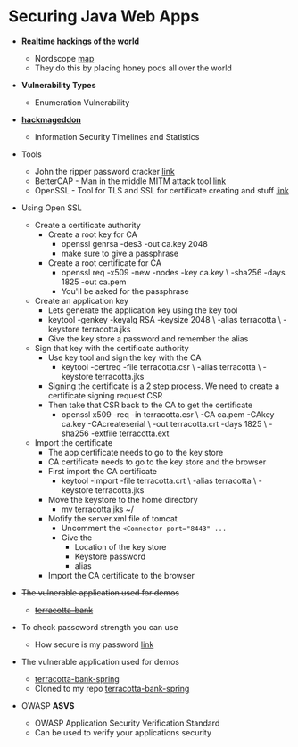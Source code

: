 # Securing Java Web Apps

* __Realtime hackings of the world__ 
    * Nordscope [map](http://map.norsecorp.com/#/)
    * They do this by placing honey pods all over the world
* __Vulnerability Types__
    * Enumeration Vulnerability 
* __[hackmageddon](https://www.hackmageddon.com/)__
    * Information Security Timelines and Statistics
* Tools
    * John the ripper password cracker [link](https://www.openwall.com/john/)
    * BetterCAP - Man in the middle MITM attack tool [link](https://www.bettercap.org/legacy/)
    * OpenSSL - Tool for TLS and SSL for certificate creating and stuff [link](https://www.openssl.org/)
* Using Open SSL
    * Create a certificate authority
        * Create a root key for CA
            * openssl genrsa -des3 -out ca.key 2048
            * make sure to give a passphrase
        * Create a root certificate for CA
            * openssl req -x509 -new -nodes -key ca.key \ -sha256 -days 1825 -out ca.pem
            * You'll be asked for the passphrase
    * Create an application key
        * Lets generate the application key using the key tool
        * keytool -genkey -keyalg RSA -keysize 2048 \ -alias terracotta \ -keystore terracotta.jks
        * Give the key store a password and remember the alias
    * Sign that key with the certificate authority
        * Use key tool and sign the key with the CA
            * keytool -certreq -file terracotta.csr \ -alias terracotta \ -keystore terracotta.jks
        * Signing the certificate is a 2 step process. We need to create a certificate signing request CSR
        * Then take that CSR back to the CA to get the certificate
            * openssl x509 -req -in terracotta.csr \ -CA ca.pem -CAkey ca.key -CAcreateserial \ -out terracotta.crt -days 1825 \ -sha256 -extfile terracotta.ext
    * Import the certificate
        * The app certificate needs to go to the key store
        * CA certificate needs to go to the key store and the browser
        * First import the CA certificate
            * keytool -import -file terracotta.crt \ -alias terracotta \ -keystore terracotta.jks
        * Move the keystore to the home directory
            * mv terracotta.jks ~/
        * Mofify the server.xml file of tomcat
            * Uncomment the `<Connector port="8443" ...`
            * Give the 
                * Location of the key store
                * Keystore password
                * alias
        * Import the CA certificate to the browser
  
* ~~The vulnerable application used for demos~~
    * ~~[terracotta-bank](https://github.com/jzheaux/terracotta-bank)~~
* To check passoword strength you can use
    * How secure is my password [link](https://howsecureismypassword.net/)
* The vulnerable application used for demos
    * [terracotta-bank-spring](https://github.com/jzheaux/terracotta-bank-spring)
    * Cloned to my repo [terracotta-bank-spring](https://github.com/kumudug/terracotta-bank-spring)
* OWASP __ASVS__
    * OWASP Application Security Verification Standard
    * Can be used to verify your applications security



